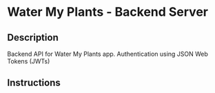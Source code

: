 # Water My Plants - Backend Server

## Description

Backend API for Water My Plants app. Authentication using JSON Web Tokens (JWTs)

## Instructions



